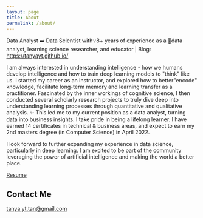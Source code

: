 ```yaml
---
layout: page
title: About
permalink: /about/
---
```

Data Analyst ➡️ Data Scientist with💡8+ years of experience as a 🌟data analyst, learning science researcher, and educator | Blog: https://tanyayt.github.io/

I am always interested in understanding intelligence - how we humans develop intelligence and how to train deep learning models to "think" like us. I started my career as an instructor, and explored how to better"encode" knowledge, facilitate long-term memory and learning transfer as a practitioner. Fascinated by the inner workings of cognitive science, I then conducted several scholarly research projects to truly dive deep into understanding learning processes through quantitative and qualitative analysis. ✨ This led me to my current position as a data analyst, turning data into business insights. I take pride in being a lifelong learner. I have earned 14 certificates in technical & business areas, and expect to earn my 2nd masters degree (in Computer Science) in April 2022. 

I look forward to further expanding my experience in data science, particularly in deep learning. I am excited to be part of the community leveraging the power of artificial intelligence and making the world a better place. 

[Resume](https://tanyayt.github.io/resume/)

## Contact Me

[tanya.yt.tan@gmail.com](mailto:tanya.yt.tan@gmail.com)